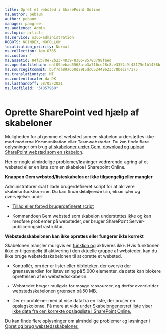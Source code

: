 ```yaml
---
title: Opret et websted i SharePoint Online
ms.author: pebaum
author: pebaum
manager: pamgreen
ms.audience: Admin
ms.topic: article
ms.service: o365-administration
ROBOTS: NOINDEX, NOFOLLOW
localization_priority: Normal
ms.collection: Adm_O365
ms.custom: ''
ms.assetid: 84f2b70e-2b23-4039-8305-85783798feed
ms.openlocfilehash: eaf09aebad5568aab3a716ce28c8ce3357c9f43175e1b1458bfcd43fd95a71fa
ms.sourcegitcommit: b5f7da89a650d2915dc652449623c78be6247175
ms.translationtype: MT
ms.contentlocale: da-DK
ms.lasthandoff: 08/05/2021
ms.locfileid: "54057960"
---
```

# <a name="create-sharepoint-sites-using-templates"></a>Oprette SharePoint ved hjælp af skabeloner

Muligheden for at gemme et websted som en skabelon understøttes ikke med moderne Kommunikation eller Teamwebsteder. Du kan finde flere oplysninger om brug [af skabeloner under Gem, download og upload SharePoint websted som en skabelon](https://docs.microsoft.com/sharepoint/dev/general-development/save-download-and-upload-a-sharepoint-site-as-a-template).

Her er nogle almindelige problemer/løsninger vedrørende lagring af et websted eller en liste som en skabelon i Sharepoint Online. 

**Knappen Gem websted/listeskabelon er ikke tilgængelig eller mangler**

Administratorer skal tillade brugerdefineret script for at aktivere skabelonfunktionerne. Du kan finde detaljerede trin, eksempler og overvejelser under 

- [Tillad eller forbyd brugerdefineret script](https://docs.microsoft.com/sharepoint/allow-or-prevent-custom-script)

- Kommandoen Gem websted som skabelon understøttes ikke og kan medføre problemer på websteder, der bruger SharePoint Server-publiceringsinfrastruktur.

**Webstedsskabelonen kan ikke oprettes eller fungerer ikke korrekt**

Skabelonen mangler muligvis en [funktion og](https://social.technet.microsoft.com/wiki/contents/articles/14423.sharepoint-2013-existing-features-guid.aspx) aktiveres ikke. Hvis funktionen ikke er tilgængelig til aktivering i den aktuelle gruppe af websteder, kan du ikke bruge webstedsskabelonen til at oprette et websted.

- Kontrollér, om der er lister [](https://support.office.com/article/Manage-large-lists-and-libraries-in-SharePoint-B8588DAE-9387-48C2-9248-C24122F07C59) eller biblioteker, der overskrider grænseværdien for listevisning på 5.000 elementer, da dette kan blokere oprettelsen af en webstedsskabelon.

- Webstedet bruger muligvis for mange ressourcer, og derfor overskrider webstedsskabelonen grænsen på 50 MB.


- Der er problemer med at vise data fra en liste, der bruger en opslagskolonne. Få mere at vide [under Skabelongenereret liste viser ikke data fra den korrekte opslagsliste i SharePoint Online.](https://docs.microsoft.com/sharepoint/support/lists-and-libraries/template-generated-list-incorrect-data)

Du kan finde flere oplysninger om almindelige problemer og løsninger i [Opret og brug webstedsskabeloner.](https://support.office.com/article/Create-and-use-site-templates-60371B0F-00E0-4C49-A844-34759EBDD989)




